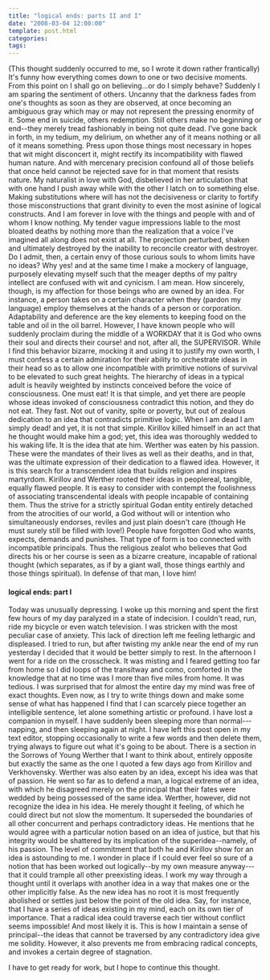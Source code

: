 ```yaml
---
title: "logical ends: parts II and I"
date: "2008-03-04 12:00:00"
template: post.html
categories: 
tags: 
---
```


(This thought suddenly occurred to me, so I wrote it down rather frantically) It's funny how everything comes down to one or two decisive moments. From this point on I shall go on believing...or do I simply behave? Suddenly I am sparing the sentiment of others. Uncanny that the darkness fades from one's thoughts as soon as they are observed, at once becoming an ambiguous gray which may or may not represent the pressing enormity of it. Some end in suicide, others redemption. Still others make no beginning or end­--they merely tread fashionably in being not quite dead. I've gone back in forth, in my tedium, my delirium, on whether any of it means nothing or all of it means something. Press upon those things most necessary in hopes that wit might disconcert it, might rectify its incompatibility with flawed human nature. And with mercenary precision confound all of those beliefs that once held cannot be rejected save for in that moment that resists nature. My naturalist in love with God, disbelieved in her articulation that with one hand I push away while with the other I latch on to something else. Making substitutions where will has not the decisiveness or clarity to fortify those misconstructions that grant divinity to even the most asinine of logical constructs. And I am forever in love with the things and people with and of whom I know nothing. My tender vague impressions liable to the most bloated deaths by nothing more than the realization that a voice I've imagined all along does not exist at all. The projection perturbed, shaken and ultimately destroyed by the inability to reconcile creator with destroyer. Do I admit, then, a certain envy of those curious souls to whom limits have no ideas? Why yes! and at the same time I make a mockery of language, purposely elevating myself such that the meager depths of my paltry intellect are confused with wit and cynicism. I am mean. How sincerely, though, is my affection for those beings who are owned by an idea. For instance, a person takes on a certain character when they (pardon my language) employ themselves at the hands of a person or corporation. Adaptability and deference are the key elements to keeping food on the table and oil in the oil barrel. However, I have known people who will suddenly proclaim during the middle of a WORKDAY that it is God who owns their soul and directs their course! and not, after all, the SUPERVISOR. While I find this behavior bizarre, mocking it and using it to justify my own worth, I must confess a certain admiration for their ability to orchestrate ideas in their head so as to allow one incompatible with primitive notions of survival to be elevated to such great heights. The hierarchy of ideas in a typical adult is heavily weighted by instincts conceived before the voice of consciousness. One must eat! It is that simple, and yet there are people whose ideas invoked of consciousness contradict this notion, and they do not eat. They fast. Not out of vanity, spite or poverty, but out of zealous dedication to an idea that contradicts primitive logic. When I am dead I am simply dead! and yet, it is not that simple. Kirillov killed himself in an act that he thought would make him a god; yet, this idea was thoroughly wedded to his waking life. It is the idea that ate him. Werther was eaten by his passion. These were the mandates of their lives as well as their deaths, and in that, was the ultimate expression of their dedication to a flawed idea. However, it is this search for a transcendent idea that builds religion and inspires martyrdom. Kirillov and Werther rooted their ideas in people­real, tangible, equally flawed people. It is easy to consider with contempt the foolishness of associating transcendental ideals with people incapable of containing them. Thus the strive for a strictly spiritual God­an entity entirely detached from the atrocities of our world, a God without will or intention who simultaneously endorses, reviles and just plain doesn't care (though He must surely still be filled with love!) People have forgotten God who wants, expects, demands and punishes. That type of form is too connected with incompatible principals. Thus the religious zealot who believes that God directs his or her course is seen as a bizarre creature, incapable of rational thought (which separates, as if by a giant wall, those things earthly and those things spiritual). In defense of that man, I love him! 

#### logical ends: part I 

Today was unusually depressing. I woke up this morning and spent the first few hours of my day paralyzed in a state of indecision. I couldn't read, run, ride my bicycle or even watch television. I was stricken with the most peculiar case of anxiety. This lack of direction left me feeling lethargic and displeased. I tried to run, but after twisting my ankle near the end of my run yesterday I decided that it would be better simply to rest. In the afternoon I went for a ride on the crosscheck. It was misting and I feared getting too far from home so I did loops of the transitway and como, comforted in the knowledge that at no time was I more than five miles from home. It was tedious. I was surprised that for almost the entire day my mind was free of exact thoughts. Even now, as I try to write things down and make some sense of what has happened I find that I can scarcely piece together an intelligible sentence, let alone something artistic or profound. I have lost a companion in myself. I have suddenly been sleeping more than normal--­napping, and then sleeping again at night. I have left this post open in my text editor, stopping occasionally to write a few words and then delete them, trying always to figure out what it's going to be about. There is a section in the Sorrows of Young Werther that I want to think about, entirely opposite but exactly the same as the one I quoted a few days ago from Kirillov and Verkhovensky. Werther was also eaten by an idea, except his idea was that of passion. He went so far as to defend a man, a logical extreme of an idea, with which he disagreed merely on the principal that their fates were wedded by being possessed of the same idea. Werther, however, did not recognize the idea in his idea. He merely thought it feeling, of which he could direct but not slow the momentum. It superseded the boundaries of all other concurrent and perhaps contradictory ideas. He mentions that he would agree with a particular notion based on an idea of justice, but that his integrity would be shattered by its implication of the superidea--­namely, of his passion. The level of commitment that both he and Kirillov show for an idea is astounding to me. I wonder in place if I could ever feel so sure of a notion that has been worked out logically­--by my own measure anyway--­that it could trample all other preexisting ideas. I work my way through a thought until it overlaps with another idea in a way that makes one or the other implicitly false. As the new idea has no root it is most frequently abolished or settles just below the point of the old idea. Say, for instance, that I have a series of ideas existing in my mind, each on its own tier of importance. That a radical idea could traverse each tier without conflict seems impossible! And most likely it is. This is how I maintain a sense of principal­--the ideas that cannot be traversed by any contradictory idea give me solidity. However, it also prevents me from embracing radical concepts, and invokes a certain degree of stagnation. 

I have to get ready for work, but I hope to continue this thought.